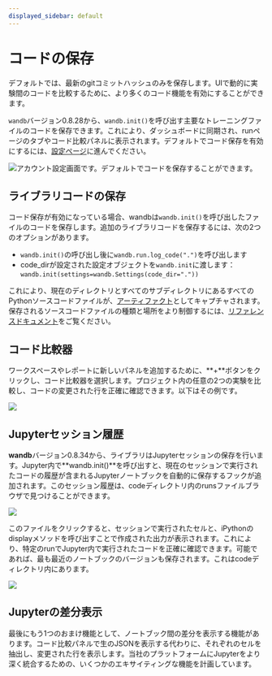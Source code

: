 ```yaml
---
displayed_sidebar: default
---
```

# コードの保存

デフォルトでは、最新のgitコミットハッシュのみを保存します。UIで動的に実験間のコードを比較するために、より多くのコード機能を有効にすることができます。

`wandb`バージョン0.8.28から、`wandb.init()`を呼び出す主要なトレーニングファイルのコードを保存できます。これにより、ダッシュボードに同期され、runページのタブやコード比較パネルに表示されます。デフォルトでコード保存を有効にするには、[設定ページ](https://app.wandb.ai/settings)に進んでください。

![アカウント設定画面です。デフォルトでコードを保存することができます。](/images/app_ui/code_saving.png)

## ライブラリコードの保存

コード保存が有効になっている場合、wandbは`wandb.init()`を呼び出したファイルのコードを保存します。追加のライブラリコードを保存するには、次の2つのオプションがあります。

* `wandb.init()`の呼び出し後に`wandb.run.log_code(".")`を呼び出します
* code\_dirが設定された設定オブジェクトを`wandb.init`に渡します：`wandb.init(settings=wandb.Settings(code_dir="."))`

これにより、現在のディレクトリとすべてのサブディレクトリにあるすべてのPythonソースコードファイルが、[アーティファクト](https://docs.wandb.ai/ref/python/artifact)としてキャプチャされます。保存されるソースコードファイルの種類と場所をより制御するには、[リファレンスドキュメント](../../../../ref/python/run.md)をご覧ください。

## コード比較器

ワークスペースやレポートに新しいパネルを追加するために、**+**ボタンをクリックし、コード比較器を選択します。プロジェクト内の任意の2つの実験を比較し、コードの変更された行を正確に確認できます。以下はその例です。

![](/images/app_ui/code_comparer.png)

## Jupyterセッション履歴

**wandb**バージョン0.8.34から、ライブラリはJupyterセッションの保存を行います。Jupyter内で**wandb.init()**を呼び出すと、現在のセッションで実行されたコードの履歴が含まれるJupyterノートブックを自動的に保存するフックが追加されます。このセッション履歴は、codeディレクトリ内のrunsファイルブラウザで見つけることができます。

![](/images/app_ui/jupyter_session_history.png)

このファイルをクリックすると、セッションで実行されたセルと、iPythonのdisplayメソッドを呼び出すことで作成された出力が表示されます。これにより、特定のrunでJupyter内で実行されたコードを正確に確認できます。可能であれば、最も最近のノートブックのバージョンも保存されます。これはcodeディレクトリ内にあります。

![](/images/app_ui/jupyter_session_history_display.png)
## Jupyterの差分表示

最後にもう1つのおまけ機能として、ノートブック間の差分を表示する機能があります。コード比較パネルで生のJSONを表示する代わりに、それぞれのセルを抽出し、変更された行を表示します。当社のプラットフォームにJupyterをより深く統合するための、いくつかのエキサイティングな機能を計画しています。